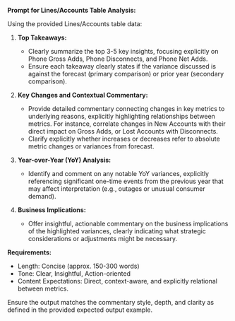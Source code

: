 **Prompt for Lines/Accounts Table Analysis:**

Using the provided Lines/Accounts table data:

1. **Top Takeaways:**
   - Clearly summarize the top 3-5 key insights, focusing explicitly on Phone Gross Adds, Phone Disconnects, and Phone Net Adds.
   - Ensure each takeaway clearly states if the variance discussed is against the forecast (primary comparison) or prior year (secondary comparison).

2. **Key Changes and Contextual Commentary:**
   - Provide detailed commentary connecting changes in key metrics to underlying reasons, explicitly highlighting relationships between metrics. For instance, correlate changes in New Accounts with their direct impact on Gross Adds, or Lost Accounts with Disconnects.
   - Clarify explicitly whether increases or decreases refer to absolute metric changes or variances from forecast.

3. **Year-over-Year (YoY) Analysis:**
   - Identify and comment on any notable YoY variances, explicitly referencing significant one-time events from the previous year that may affect interpretation (e.g., outages or unusual consumer demand).

4. **Business Implications:**
   - Offer insightful, actionable commentary on the business implications of the highlighted variances, clearly indicating what strategic considerations or adjustments might be necessary.

**Requirements:**
- Length: Concise (approx. 150-300 words)
- Tone: Clear, Insightful, Action-oriented
- Content Expectations: Direct, context-aware, and explicitly relational between metrics.

Ensure the output matches the commentary style, depth, and clarity as defined in the provided expected output example.

